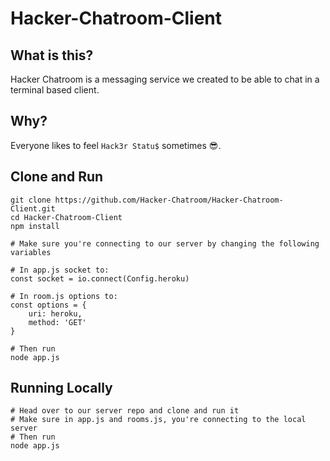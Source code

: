 # Hacker-Chatroom-Client

## What is this?
Hacker Chatroom is a messaging service we created to be able to chat in a terminal based client.

## Why?
Everyone likes to feel `Hack3r Statu$` sometimes 😎.

## Clone and Run

    git clone https://github.com/Hacker-Chatroom/Hacker-Chatroom-Client.git 
    cd Hacker-Chatroom-Client
    npm install
    
    # Make sure you're connecting to our server by changing the following variables

    # In app.js socket to:
    const socket = io.connect(Config.heroku)

    # In room.js options to:
    const options = {
        uri: heroku,
        method: 'GET'
    }
    
    # Then run
    node app.js

## Running Locally 

    # Head over to our server repo and clone and run it
    # Make sure in app.js and rooms.js, you're connecting to the local server
    # Then run
    node app.js 
